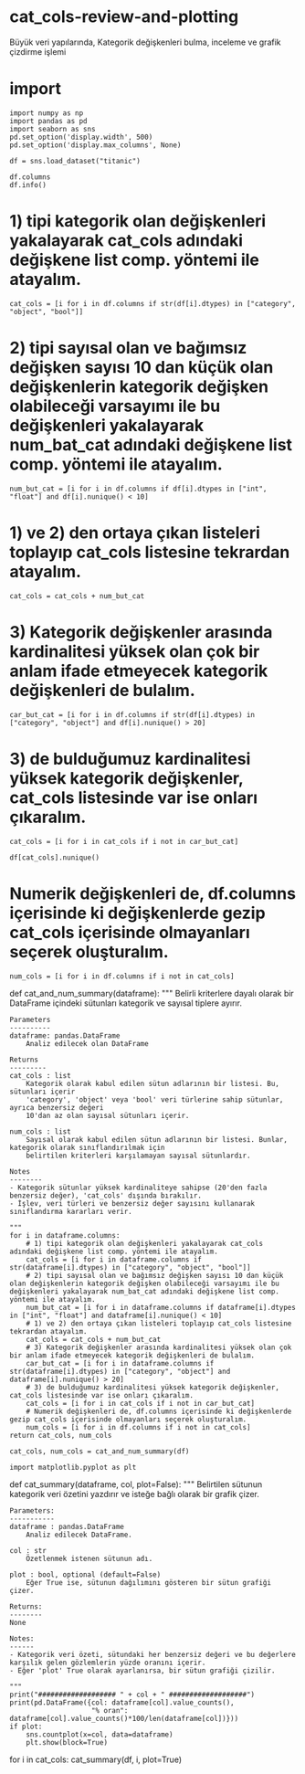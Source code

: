 # cat_cols-review-and-plotting
Büyük veri yapılarında, Kategorik değişkenleri bulma, inceleme ve grafik çizdirme işlemi

# import
    import numpy as np
    import pandas as pd
    import seaborn as sns
    pd.set_option('display.width', 500)
    pd.set_option('display.max_columns', None)
    
    df = sns.load_dataset("titanic")
    
    df.columns
    df.info()

# 1) tipi kategorik olan değişkenleri yakalayarak cat_cols adındaki değişkene list comp. yöntemi ile atayalım.
    cat_cols = [i for i in df.columns if str(df[i].dtypes) in ["category", "object", "bool"]]

# 2) tipi sayısal olan ve bağımsız değişken sayısı 10 dan küçük olan değişkenlerin kategorik değişken olabileceği varsayımı ile bu değişkenleri yakalayarak num_bat_cat adındaki değişkene list comp. yöntemi ile atayalım.
    num_but_cat = [i for i in df.columns if df[i].dtypes in ["int", "float"] and df[i].nunique() < 10]

# 1) ve 2) den ortaya çıkan listeleri toplayıp cat_cols listesine tekrardan atayalım.
    cat_cols = cat_cols + num_but_cat

# 3) Kategorik değişkenler arasında kardinalitesi yüksek olan çok bir anlam ifade etmeyecek kategorik değişkenleri de bulalım.
    car_but_cat = [i for i in df.columns if str(df[i].dtypes) in ["category", "object"] and df[i].nunique() > 20]

# 3) de bulduğumuz kardinalitesi yüksek kategorik değişkenler, cat_cols listesinde var ise onları çıkaralım.
    cat_cols = [i for i in cat_cols if i not in car_but_cat]

    df[cat_cols].nunique()

# Numerik değişkenleri de, df.columns içerisinde ki değişkenlerde gezip cat_cols içerisinde olmayanları seçerek oluşturalım.
    num_cols = [i for i in df.columns if i not in cat_cols]


def cat_and_num_summary(dataframe):
    """
    Belirli kriterlere dayalı olarak bir DataFrame içindeki sütunları kategorik ve sayısal tiplere ayırır.

    Parameters
    ----------
    dataframe: pandas.DataFrame
        Analiz edilecek olan DataFrame

    Returns
    ---------
    cat_cols : list
        Kategorik olarak kabul edilen sütun adlarının bir listesi. Bu, sütunları içerir
        'category', 'object' veya 'bool' veri türlerine sahip sütunlar, ayrıca benzersiz değeri
        10'dan az olan sayısal sütunları içerir.

    num_cols : list
        Sayısal olarak kabul edilen sütun adlarının bir listesi. Bunlar, kategorik olarak sınıflandırılmak için
        belirtilen kriterleri karşılamayan sayısal sütunlardır.

    Notes
    --------
    - Kategorik sütunlar yüksek kardinaliteye sahipse (20'den fazla benzersiz değer), 'cat_cols' dışında bırakılır.
    - İşlev, veri türleri ve benzersiz değer sayısını kullanarak sınıflandırma kararları verir.

    """
    for i in dataframe.columns:
        # 1) tipi kategorik olan değişkenleri yakalayarak cat_cols adındaki değişkene list comp. yöntemi ile atayalım.
        cat_cols = [i for i in dataframe.columns if str(dataframe[i].dtypes) in ["category", "object", "bool"]]
        # 2) tipi sayısal olan ve bağımsız değişken sayısı 10 dan küçük olan değişkenlerin kategorik değişken olabileceği varsayımı ile bu değişkenleri yakalayarak num_bat_cat adındaki değişkene list comp. yöntemi ile atayalım.
        num_but_cat = [i for i in dataframe.columns if dataframe[i].dtypes in ["int", "float"] and dataframe[i].nunique() < 10]
        # 1) ve 2) den ortaya çıkan listeleri toplayıp cat_cols listesine tekrardan atayalım.
        cat_cols = cat_cols + num_but_cat
        # 3) Kategorik değişkenler arasında kardinalitesi yüksek olan çok bir anlam ifade etmeyecek kategorik değişkenleri de bulalım.
        car_but_cat = [i for i in dataframe.columns if str(dataframe[i].dtypes) in ["category", "object"] and dataframe[i].nunique() > 20]
        # 3) de bulduğumuz kardinalitesi yüksek kategorik değişkenler, cat_cols listesinde var ise onları çıkaralım.
        cat_cols = [i for i in cat_cols if i not in car_but_cat]
        # Numerik değişkenleri de, df.columns içerisinde ki değişkenlerde gezip cat_cols içerisinde olmayanları seçerek oluşturalım.
        num_cols = [i for i in df.columns if i not in cat_cols]
    return cat_cols, num_cols

    cat_cols, num_cols = cat_and_num_summary(df)
    
    import matplotlib.pyplot as plt


def cat_summary(dataframe, col, plot=False):
    """
    Belirtilen sütunun kategorik veri özetini yazdırır ve isteğe bağlı olarak bir grafik çizer.

    Parameters:
    -----------
    dataframe : pandas.DataFrame
        Analiz edilecek DataFrame.

    col : str
        Özetlenmek istenen sütunun adı.

    plot : bool, optional (default=False)
        Eğer True ise, sütunun dağılımını gösteren bir sütun grafiği çizer.

    Returns:
    --------
    None

    Notes:
    ------
    - Kategorik veri özeti, sütundaki her benzersiz değeri ve bu değerlere karşılık gelen gözlemlerin yüzde oranını içerir.
    - Eğer 'plot' True olarak ayarlanırsa, bir sütun grafiği çizilir.

    """
    print("################### " + col + " ###################")
    print(pd.DataFrame({col: dataframe[col].value_counts(),
                        "% oran": dataframe[col].value_counts()*100/len(dataframe[col])}))
    if plot:
        sns.countplot(x=col, data=dataframe)
        plt.show(block=True)


for i in cat_cols:
    cat_summary(df, i, plot=True)
